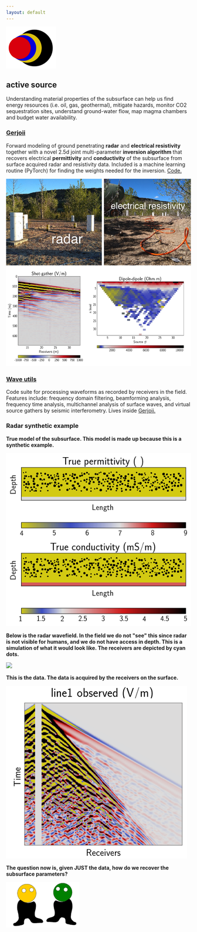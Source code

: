 ```yaml
---
layout: default
---
```


[![](images/diegozain.png)](./)

## active source

Understanding material properties of the subsurface can help us find energy resources (i.e. oil, gas, geothermal), mitigate hazards, monitor CO2 sequestration sites, understand ground-water flow, map magma chambers and budget water availability.

### **[Gerjoii](./gerjoii)**

Forward modeling of ground penetrating **radar** and **electrical resistivity** together with a novel 2.5d joint multi-parameter **inversion algorithm** that recovers electrical **permittivity** and **conductivity** of the subsurface from surface acquired radar and resistivity data. Included is a machine learning routine (PyTorch) for finding the weights needed for the inversion. [Code.](https://github.com/diegozain/gerjoii)

[![](images/gpr-er-line-data.png)](./gerjoii)

### **[Wave utils](./gerjoii)**

Code suite for processing waveforms as recorded by receivers in the field. Features include: frequency domain filtering, beamforming analysis, frequency time analysis, multichannel analysis of surface waves, and virtual source gathers by seismic interferometry. Lives inside [Gerjoii.](https://github.com/diegozain/gerjoii)

### Radar synthetic example

__True model of the subsurface. This model is made up because this is a synthetic example.__

![](images/true-dibujo-sy.png)

__Below is the radar wavefield. In the field we do not "see" this since radar is not visible for humans, and we do not have access in depth. This is a simulation of what it would look like. The receivers are depicted by cyan dots.__

![](images/wavefield-lava.gif)

__This is the data. The data is acquired by the receivers on the surface.__

![](images/line1_d1_observed-dibujo-sy.png)

__The question now is, given JUST the data, how do we recover the subsurface parameters?__

[![](images/dudes.png)](./)